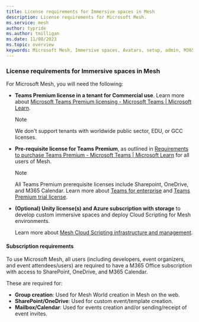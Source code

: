 ```yaml
---
title: License requirements for Immersive spaces in Mesh
description: License requirements for Microsoft Mesh.
ms.service: mesh
author: typride
ms.author: tmilligan
ms.date: 11/08/2023
ms.topic: overview
keywords: Microsoft Mesh, Immersive spaces, Avatars, setup, admin, M365, getting started, documentation, licenses
---
```


### License requirements for Immersive spaces in Mesh

For Microsoft Mesh, you will need the following:

- **Teams Premium license in a tenant for Commercial use**. Learn more about [Microsoft Teams Premium licensing - Microsoft Teams | Microsoft Learn](/microsoftteams/teams-add-on-licensing/licensing-enhance-teams).

  > [!NOTE]
  > We don't support tenants with worldwide public sector, EDU, or GCC licenses.

- **Pre-requisite license for Teams Premium**, as outlined in [Requirements to purchase Teams Premium - Microsoft Teams | Microsoft Learn](/microsoftteams/teams-add-on-licensing/licensing-enhance-teams#what-are-the-requirements-to-purchase-teams-premium) for all users of Mesh.

  > [!NOTE]
  > All Teams Premium prerequisite licenses include Sharepoint, OneDrive, and M365 Calendar.
    Learn more about [Teams for enterprise](https://www.microsoft.com/microsoft-teams/enterprise#pricing) and [Teams Premium trial license](/microsoftteams/teams-add-on-licensing/licensing-enhance-teams#can-i-experience-teams-premium-before-buying-licenses).

- **(Optional) Unity license(s) and Azure subscription with storage** to develop custom immersive spaces and deploy Cloud Scripting for Mesh environments.

  Learn more about [Mesh Cloud Scripting infrastructure and management](../develop/script-your-scene-logic/cloud-scripting/cloud-scripting-setup-infrastructure.md).

#### Subscription requirements

To use Microsoft Mesh, all users (including developers, event organizers, and event attendees/users) are required to have a M365 Office subscription with access to SharePoint, OneDrive, and M365 Calendar.

These are required for:

- **Group creation**: Used for Mesh World creation in Mesh on the web.
- **SharePoint/OneDrive**: Used for custom event/template creation.
- **Mailbox/Calendar**: Used for events creation and/or sending/receipt of event invites.
